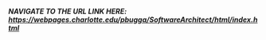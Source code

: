 ***NAVIGATE TO THE URL LINK HERE: https://webpages.charlotte.edu/pbugga/SoftwareArchitect/html/index.html***
